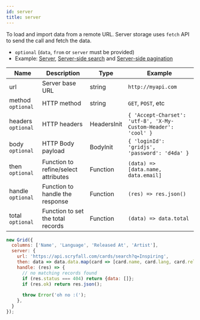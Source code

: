 ```yaml
---
id: server
title: server 
---
```


To load and import data from a remote URL. Server storage uses `fetch` API to send the call and fetch the data.

 - `optional` (`data`, `from` or `server` must be provided)
 - Example: [Server](./examples/server.md), [Server-side search](./examples/server-side-search.md) and [Server-side pagination](./examples/server-side-pagination.md)

<div className="full-width">

| Name               | Description                          |  Type       | Example             |
|--------------------|--------------------------------------|-------------|---------------------|
| url                | Server base URL                      | string      | `http://myapi.com`  |
| method `optional`  | HTTP method                          | string      | `GET`, `POST`, etc |
| headers `optional` | HTTP headers                         | HeadersInit | `{ 'Accept-Charset': 'utf-8', 'X-My-Custom-Header': 'cool' }` |
| body `optional`    | HTTP Body payload                    | BodyInit    | `{ 'loginId': 'gridjs', 'password': 'd4da' }`
| then `optional`    | Function to refine/select attributes | Function    | `(data) => [data.name, data.email]` |
| handle `optional`  | Function to handle the response      | Function    | `(res) => res.json()` |
| total `optional`   | Function to set the total records    | Function    | `(data) => data.total`              |

</div>


```js
new Grid({
  columns: ['Name', 'Language', 'Released At', 'Artist'],
  server: {
    url: 'https://api.scryfall.com/cards/search?q=Inspiring',
    then: data => data.data.map(card => [card.name, card.lang, card.released_at, card.artist]),
    handle: (res) => {
      // no matching records found
      if (res.status === 404) return {data: []};
      if (res.ok) return res.json();
      
      throw Error('oh no :(');
    },
  } 
});
```
